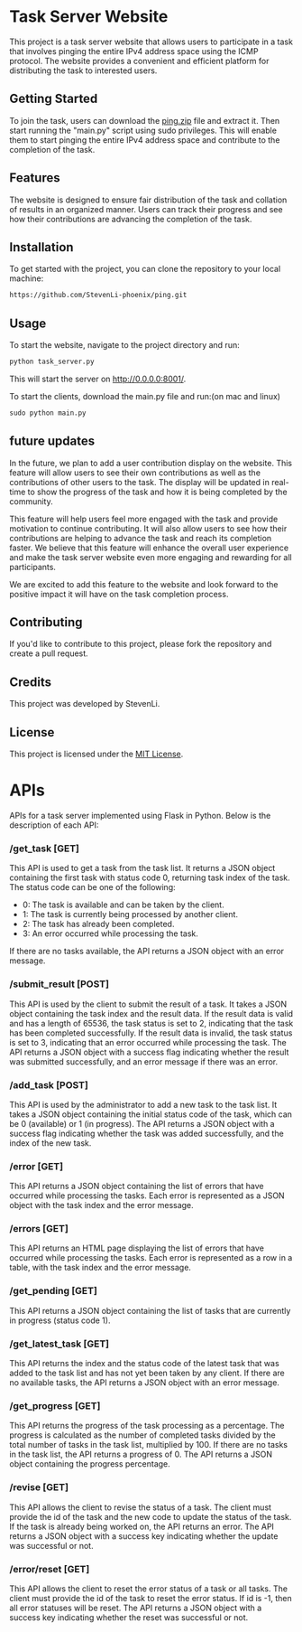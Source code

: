 # Task Server Website
This project is a task server website that allows users to participate in a task that involves pinging the entire IPv4 address space using the ICMP protocol. The website provides a convenient and efficient platform for distributing the task to interested users.

## Getting Started
To join the task, users can download the [ping.zip](https://github.com/StevenLi-phoenix/ping/releases/latest/download/ping.zip) file and extract it. Then start running the "main.py" script using sudo privileges. This will enable them to start pinging the entire IPv4 address space and contribute to the completion of the task.

## Features
The website is designed to ensure fair distribution of the task and collation of results in an organized manner. Users can track their progress and see how their contributions are advancing the completion of the task.

## Installation
To get started with the project, you can clone the repository to your local machine:
```bash
https://github.com/StevenLi-phoenix/ping.git
```

## Usage
To start the website, navigate to the project directory and run:
```python
python task_server.py
```
This will start the server on http://0.0.0.0:8001/.

To start the clients, download the main.py file and run:(on mac and linux)
 ```python
 sudo python main.py
 ```

## future updates
In the future, we plan to add a user contribution display on the website. This feature will allow users to see their own contributions as well as the contributions of other users to the task. The display will be updated in real-time to show the progress of the task and how it is being completed by the community.

This feature will help users feel more engaged with the task and provide motivation to continue contributing. It will also allow users to see how their contributions are helping to advance the task and reach its completion faster. We believe that this feature will enhance the overall user experience and make the task server website even more engaging and rewarding for all participants.

We are excited to add this feature to the website and look forward to the positive impact it will have on the task completion process.

## Contributing
If you'd like to contribute to this project, please fork the repository and create a pull request.

## Credits
This project was developed by StevenLi.

## License
This project is licensed under the [MIT License](https://opensource.org/licenses/MIT).

# APIs
APIs for a task server implemented using Flask in Python. Below is the description of each API:

### /get_task [GET]
This API is used to get a task from the task list. It returns a JSON object containing the first task with status code 0, returning task index of the task. The status code can be one of the following:

- 0: The task is available and can be taken by the client.
- 1: The task is currently being processed by another client.
- 2: The task has already been completed.
- 3: An error occurred while processing the task.

If there are no tasks available, the API returns a JSON object with an error message.

### /submit_result [POST]

This API is used by the client to submit the result of a task. It takes a JSON object containing the task index and the result data. If the result data is valid and has a length of 65536, the task status is set to 2, indicating that the task has been completed successfully. If the result data is invalid, the task status is set to 3, indicating that an error occurred while processing the task. The API returns a JSON object with a success flag indicating whether the result was submitted successfully, and an error message if there was an error.

### /add_task [POST]

This API is used by the administrator to add a new task to the task list. It takes a JSON object containing the initial status code of the task, which can be 0 (available) or 1 (in progress). The API returns a JSON object with a success flag indicating whether the task was added successfully, and the index of the new task.

### /error [GET]

This API returns a JSON object containing the list of errors that have occurred while processing the tasks. Each error is represented as a JSON object with the task index and the error message.

### /errors [GET]

This API returns an HTML page displaying the list of errors that have occurred while processing the tasks. Each error is represented as a row in a table, with the task index and the error message.

### /get_pending [GET]

This API returns a JSON object containing the list of tasks that are currently in progress (status code 1).

### /get_latest_task [GET]

This API returns the index and the status code of the latest task that was added to the task list and has not yet been taken by any client. If there are no available tasks, the API returns a JSON object with an error message.

### /get_progress [GET]

This API returns the progress of the task processing as a percentage. The progress is calculated as the number of completed tasks divided by the total number of tasks in the task list, multiplied by 100. If there are no tasks in the task list, the API returns a progress of 0. The API returns a JSON object containing the progress percentage.

### /revise [GET]

This API allows the client to revise the status of a task. The client must provide the id of the task and the new code to update the status of the task. If the task is already being worked on, the API returns an error. The API returns a JSON object with a success key indicating whether the update was successful or not.

### /error/reset [GET]

This API allows the client to reset the error status of a task or all tasks. The client must provide the id of the task to reset the error status. If id is -1, then all error statuses will be reset. The API returns a JSON object with a success key indicating whether the reset was successful or not.
